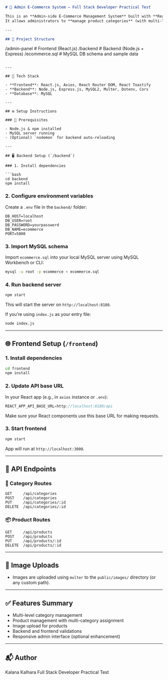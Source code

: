 ```markdown
# 🛒 Admin E-Commerce System – Full Stack Developer Practical Test

This is an **Admin-side E-Commerce Management System** built with **React.js**, **Node.js (Express)**, and **MySQL**.  
It allows administrators to **manage product categories** (with multi-level nesting) and **perform CRUD operations on products** with image uploads and multi-category assignment.

---

## 📁 Project Structure

```

/admin-panel     # Frontend (React.js)
/backend         # Backend (Node.js + Express)
/ecommerce.sql   # MySQL DB schema and sample data

````

---

## 🚀 Tech Stack

- **Frontend**: React.js, Axios, React Router DOM, React Toastify
- **Backend**: Node.js, Express.js, MySQL2, Multer, Dotenv, Cors
- **Database**: MySQL

---

## ⚙️ Setup Instructions

### 🔹 Prerequisites

- Node.js & npm installed
- MySQL server running
- (Optional) `nodemon` for backend auto-reloading

---

## 🖥️ Backend Setup (`/backend`)

### 1. Install dependencies

```bash
cd backend
npm install
````

### 2. Configure environment variables

Create a `.env` file in the `backend/` folder:

```env
DB_HOST=localhost
DB_USER=root
DB_PASSWORD=yourpassword
DB_NAME=ecommerce
PORT=5000
```

### 3. Import MySQL schema

Import `ecommerce.sql` into your local MySQL server using MySQL Workbench or CLI:

```bash
mysql -u root -p ecommerce < ecommerce.sql
```

### 4. Run backend server

```bash
npm start
```

This will start the server on `http://localhost:8180`.

If you’re using `index.js` as your entry file:

```bash
node index.js
```

---

## 🌐 Frontend Setup (`/frontend`)

### 1. Install dependencies

```bash
cd frontend
npm install
```

### 2. Update API base URL

In your React app (e.g., in `axios` instance or `.env`):

```js
REACT_APP_API_BASE_URL=http://localhost:8180/api
```

Make sure your React components use this base URL for making requests.

### 3. Start frontend

```bash
npm start
```

App will run at `http://localhost:3000`.

---

## 📡 API Endpoints

### 📂 Category Routes

```
GET     /api/categories
POST    /api/categories
PUT     /api/categories/:id
DELETE  /api/categories/:id
```

### 📦 Product Routes

```
GET     /api/products
POST    /api/products
PUT     /api/products/:id
DELETE  /api/products/:id
```

---

## 📸 Image Uploads

* Images are uploaded using `multer` to the `public/images/` directory (or any custom path).

---

## ✅ Features Summary

* Multi-level category management
* Product management with multi-category assignment
* Image upload for products
* Backend and frontend validations
* Responsive admin interface (optional enhancement)

---

## 📬 Author

Kalana Kalhara
Full Stack Developer Practical Test
